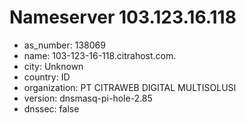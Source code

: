 # Nameserver 103.123.16.118

* as_number: 138069
* name: 103-123-16-118.citrahost.com.
* city: Unknown
* country: ID
* organization: PT CITRAWEB DIGITAL MULTISOLUSI
* version: dnsmasq-pi-hole-2.85
* dnssec: false
